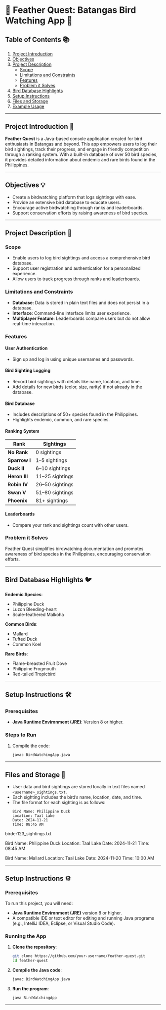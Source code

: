 # 🌿 **Feather Quest: Batangas Bird Watching App** 🌿  

## **Table of Contents** 📚  
1. [Project Introduction](#project-introduction)  
2. [Objectives](#objectives)  
3. [Project Description](#project-description)  
   - [Scope](#scope)  
   - [Limitations and Constraints](#limitations-and-constraints)  
   - [Features](#features)  
   - [Problem it Solves](#problem-it-solves)  
4. [Bird Database Highlights](#bird-database-highlights)  
5. [Setup Instructions](#setup-instructions)  
6. [Files and Storage](#files-and-storage)  
7. [Example Usage](#example-usage)  

---

## **Project Introduction** 🚀  
**Feather Quest** is a Java-based console application created for bird enthusiasts in Batangas and beyond. This app empowers users to log their bird sightings, track their progress, and engage in friendly competition through a ranking system. With a built-in database of over 50 bird species, it provides detailed information about endemic and rare birds found in the Philippines.  

---

## **Objectives** 💡  
- Create a birdwatching platform that logs sightings with ease.  
- Provide an extensive bird database to educate users.  
- Encourage active birdwatching through ranks and leaderboards.  
- Support conservation efforts by raising awareness of bird species.  

---

## **Project Description** 👾  

### **Scope**  
- Enable users to log bird sightings and access a comprehensive bird database.  
- Support user registration and authentication for a personalized experience.  
- Allow users to track progress through ranks and leaderboards.  

### **Limitations and Constraints**  
- **Database**: Data is stored in plain text files and does not persist in a database.  
- **Interface**: Command-line interface limits user experience.  
- **Multiplayer Feature**: Leaderboards compare users but do not allow real-time interaction.  

### **Features**  
#### **User Authentication**  
- Sign up and log in using unique usernames and passwords.  

#### **Bird Sighting Logging**  
- Record bird sightings with details like name, location, and time.  
- Add details for new birds (color, size, rarity) if not already in the database.  

#### **Bird Database**  
- Includes descriptions of 50+ species found in the Philippines.  
- Highlights endemic, common, and rare species.  

#### **Ranking System**  
| **Rank**         | **Sightings**   |  
|-------------------|-----------------|  
| **No Rank**       | 0 sightings     |  
| **Sparrow I**     | 1–5 sightings   |  
| **Duck II**       | 6–10 sightings  |  
| **Heron III**     | 11–25 sightings |  
| **Robin IV**      | 26–50 sightings |  
| **Swan V**        | 51–80 sightings |  
| **Phoenix**       | 81+ sightings   |  

#### **Leaderboards**  
- Compare your rank and sightings count with other users.  

### **Problem it Solves**  
Feather Quest simplifies birdwatching documentation and promotes awareness of bird species in the Philippines, encouraging conservation efforts.  

---

## **Bird Database Highlights** 🐦  
**Endemic Species**:  
- Philippine Duck  
- Luzon Bleeding-heart  
- Scale-feathered Malkoha  

**Common Birds**:  
- Mallard  
- Tufted Duck  
- Common Koel  

**Rare Birds**:  
- Flame-breasted Fruit Dove  
- Philippine Frogmouth  
- Red-tailed Tropicbird  

---

## **Setup Instructions** 🛠️  

### **Prerequisites**  
- **Java Runtime Environment (JRE)**: Version 8 or higher.  

### **Steps to Run**  
1. Compile the code:  
   ```bash  
   javac BirdWatchingApp.java  

---

## **Files and Storage** 📂  

- User data and bird sightings are stored locally in text files named `<username>_sightings.txt`.  
- Each sighting includes the bird’s name, location, date, and time.
- The file format for each sighting is as follows:
  ```plaintext
  Bird Name: Philippine Duck
  Location: Taal Lake
  Date: 2024-11-21
  Time: 08:45 AM

birder123_sightings.txt

Bird Name: Philippine Duck
Location: Taal Lake
Date: 2024-11-21
Time: 08:45 AM

Bird Name: Mallard
Location: Taal Lake
Date: 2024-11-20
Time: 10:00 AM

---

## **Setup Instructions** ⚙️  

### **Prerequisites**  
To run this project, you will need:

- **Java Runtime Environment (JRE)** version 8 or higher.
- A compatible IDE or text editor for editing and running Java programs (e.g., IntelliJ IDEA, Eclipse, or Visual Studio Code).

### **Running the App**  

1. **Clone the repository**:
    ```bash
    git clone https://github.com/your-username/feather-quest.git
    cd feather-quest
    ```

2. **Compile the Java code**:
    ```bash
    javac BirdWatchingApp.java
    ```

3. **Run the program**:
    ```bash
    java BirdWatchingApp
    ```

---
